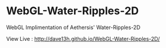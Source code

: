 # WebGL-Water-Ripples-2D
WebGL Implimentation of Aethersis' Water-Ripples-2D

View Live : http://dave13h.github.io/WebGL-Water-Ripples-2D/
